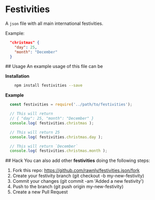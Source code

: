 # Festivities

A `json` file with all main international festivities.

Example:
```json
  "christmas" {
    "day": 25,
    "month": "December"
  }
```

## Usage
An example usage of this file can be

**Installation**
```bash
	npm install festivities --save
```

**Example**
```javascript
  const festivities = require('../path/to/festivities');

  // This will return
  // { "day": 25, "month": "December" }
  console.log( festivities.christmas );

  // This will return 25
  console.log( festivities.christmas.day );

  // This will return `December`
  console.log( festivities.christmas.month );
```

## Hack
You can also add other **festivities** doing the following steps:

1. Fork this repo: https://github.com/rawnly/festivities.json/fork
2. Create your festivity branch (git checkout -b my-new-festivity)
3. Commit your changes (git commit -am 'Added a new festivity')
4. Push to the branch (git push origin my-new-festivity)
5. Create a new Pull Request

